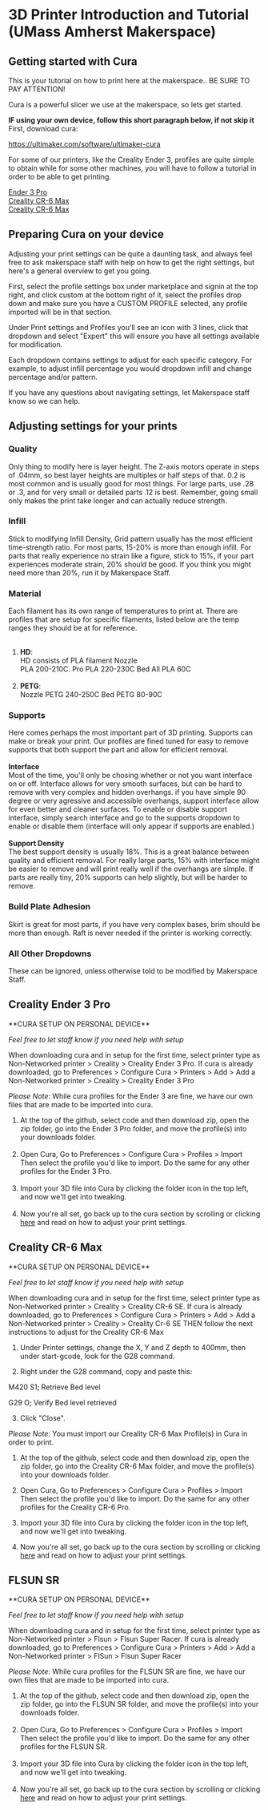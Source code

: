 # 3D Printer Introduction and Tutorial (UMass Amherst Makerspace)

<h2>
Getting started with Cura
</h2>

This is your tutorial on how to print here at the makerspace..
BE SURE TO PAY ATTENTION!

Cura is a powerful slicer we use at the makerspace, so lets get started.

**IF using your own device, follow this short paragraph below, if not skip it**
First, download cura:

https://ultimaker.com/software/ultimaker-cura 

For some of our printers, like the Creality Ender 3, profiles are quite simple to obtain
while for some other machines, you will have to follow a tutorial in order to be able to get printing.

 <a href="https://github.com/umassamherstmakerspace/3D-Printing#creality-ender-3-pro">Ender 3 Pro</a> 
 <br>
 <a href="https://github.com/umassamherstmakerspace/3D-Printing#creality-cr-6-max">Creality CR-6 Max</a> 
 <br>
 <a href="https://github.com/umassamherstmakerspace/3D-Printing#flsun-sr">Creality CR-6 Max</a> 

<h2>
Preparing Cura on your device
</h2>
Adjusting your print settings can be quite a daunting task, and always feel free to ask makerspace staff with help on how to get the right settings, but here's a general overview to get you going.

First, select the profile settings box under marketplace and signin at the top right, and click custom at the bottom right of it, select the profiles drop down and make sure you have a CUSTOM PROFILE selected, any profile imported will be in that section.

Under Print settings and Profiles you'll see an icon with 3 lines, click that dropdown and select "Expert" this will ensure you have all settings available for modification.

Each dropdown contains settings to adjust for each specific category. For example, to adjust infill percentage you would dropdown infill and change percentage and/or pattern.

If you have any questions about navigating settings, let Makerspace staff know so we can help.

<h2>
Adjusting settings for your prints
</h2>

<h3>
Quality
</h3>
Only thing to modify here is layer height. The Z-axis motors operate in steps of .04mm, so best layer heights are multiples or half steps of that. 0.2 is most common and is usually good for most things. For large parts, use .28 or .3, and for very small or detailed parts .12 is best. Remember, going small only makes the print take longer and can actually reduce strength.

<h3>
Infill
</h3>
Stick to modifying Infill Density, Grid pattern usually has the most efficient time-strength ratio. For most parts, 15-20% is more than enough infill. For parts that really experience no strain like a figure, stick to 15%, if your part experiences moderate strain, 20% should be good. If you think you might need more than 20%, run it by Makerspace Staff.

<h3>
Material
</h3>
Each filament has its own range of temperatures to print at. There are profiles that are setup for specific filaments, listed below are the temp ranges they should be at for reference.<br>
<br>
<ol>
    <li><b>HD</b>:<br>
    HD consists of PLA filament
    Nozzle
        <br>
    PLA 200-210C. Pro PLA 220-230C
    Bed
    All PLA 60C</li>
        <br>
    <li><b>PETG</b>:<br>
    Nozzle
    PETG 240-250C
    Bed
    PETG 80-90C</li>
</ol>

<h3>
Supports
</h3>
Here comes perhaps the most important part of 3D printing. Supports can make or break your print. Our profiles are fined tuned for easy to remove supports that both support the part and allow for efficient removal.<br>
    <br>
<b>Interface</b>
    <br>
Most of the time, you'll only be chosing whether or not you want interface on or off. Interface allows for very smooth surfaces, but can be hard to remove with very complex and hidden overhangs. if you have simple 90 degree or very agressive and accessible overhangs, support interface allow for even better and cleaner surfaces. To enable or disable support interface, simply search interface and go to the supports dropdown to enable or disable them (interface will only appear if supports are enabled.)<br>
    <br>
<b>Support Density</b><br>
The best support density is usually 18%. This is a great balance between quality and efficient removal. For really large parts, 15% with interface might be easier to remove and will print really well if the overhangs are simple. If parts are really tiny, 20% supports can help slightly, but will be harder to remove.

<h3>
Build Plate Adhesion
</h3>
Skirt is great for most parts, if you have very complex bases, brim should be more than enough. Raft is never needed if the printer is working correctly.

<h3>
All Other Dropdowns
</h3>
These can be ignored, unless otherwise told to be modified by Makerspace Staff.

<h2>
Creality Ender 3 Pro
</h2>
**CURA SETUP ON PERSONAL DEVICE**

<i>Feel free to let staff know if you need help with setup</i>

When downloading cura and in setup for the first time, select printer type as Non-Networked printer > Creality > Creality Ender 3 Pro.
If cura is already downloaded, go to Preferences > Configure Cura > Printers > Add > Add a Non-Networked printer > Creality > Creality Ender 3 Pro

*Please Note*: While cura profiles for the Ender 3 are fine, we have our own files that are made to be imported into cura. 
<ol>
    <li>At the top of the github, select code and then download zip, open the zip folder, go into the Ender 3 Pro folder, and move the profile(s) into your downloads folder.</li>
        <br>
    <li>Open Cura, Go to Preferences > Configure Cura > Profiles > Import
    Then select the profile you'd like to import. Do the same for any other profiles for the Ender 3 Pro.</li>
        <br>
    <li>Import your 3D file into Cura by clicking the folder icon in the top left, and now we'll get into tweaking.</li>
        <br>
    <li>Now you're all set, go back up to the cura section by scrolling or clicking <a href="https://github.com/umassamherstmakerspace/3D-Printing#getting-started-with-cura">here</a> and read on how to adjust your print settings.</li>
</ol>

<h2>
Creality CR-6 Max
</h2>
**CURA SETUP ON PERSONAL DEVICE**

<i>Feel free to let staff know if you need help with setup</i>

When downloading cura and in setup for the first time, select printer type as Non-Networked printer > Creality > Creality CR-6 SE.
If cura is already downloaded, go to Preferences > Configure Cura > Printers > Add > Add a Non-Networked printer > Creality > Creality Cr-6 SE THEN follow the next instructions to adjust for the Creality CR-6 Max

1) Under Printer settings, change the X, Y and Z depth to 400mm, then under start-gcode, look for the G28 command.

2) Right under the G28 command, copy and paste this: 

M420 S1; Retrieve Bed level

G29 O; Verify Bed level retrieved

3) Click "Close".

<i>Please Note</i>: You must import our Creality CR-6 Max Profile(s) in Cura in order to print.

1) At the top of the github, select code and then download zip, open the zip folder, go into the Creality CR-6 Max folder, and move the profile(s) into your downloads folder. 

2) Open Cura, Go to Preferences > Configure Cura > Profiles > Import
Then select the profile you'd like to import. Do the same for any other profiles for the Creality CR-6 Pro.

3) Import your 3D file into Cura by clicking the folder icon in the top left, and now we'll get into tweaking.

4) Now you're all set, go back up to the cura section by scrolling or clicking <a href="https://github.com/umassamherstmakerspace/3D-Printing#getting-started-with-cura">here</a> and read on how to adjust your print settings.

<h2>
FLSUN SR
</h2>
**CURA SETUP ON PERSONAL DEVICE**

<i>Feel free to let staff know if you need help with setup</i>

When downloading cura and in setup for the first time, select printer type as Non-Networked printer > Flsun > Flsun Super Racer.
If cura is already downloaded, go to Preferences > Configure Cura > Printers > Add > Add a Non-Networked printer > FlSun > Flsun Super Racer

*Please Note*: While cura profiles for the FLSUN SR are fine, we have our own files that are made to be imported into cura. 
<ol>
    <li>At the top of the github, select code and then download zip, open the zip folder, go into the FLSUN SR folder, and move the profile(s) into your downloads folder.</li>
        <br>
    <li>Open Cura, Go to Preferences > Configure Cura > Profiles > Import
    Then select the profile you'd like to import. Do the same for any other profiles for the FLSUN SR.</li>
        <br>
    <li>Import your 3D file into Cura by clicking the folder icon in the top left, and now we'll get into tweaking.</li>
        <br>
    <li>Now you're all set, go back up to the cura section by scrolling or clicking <a href="https://github.com/umassamherstmakerspace/3D-Printing#getting-started-with-cura">here</a> and read on how to adjust your print settings.</li>
</ol>